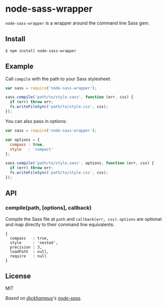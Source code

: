 # node-sass-wrapper

  `node-sass-wrapper` is a wrapper around the command line Sass gem.

## Install
  
    $ npm install node-sass-wrapper

## Example

  Call `compile` with the path to your Sass stylesheet:
  
  ```js
  var sass = require('node-sass-wrapper');

  sass.compile('path/to/style.sass', function (err, css) {
    if (err) throw err;
    fs.writeFileSync('path/to/style.css', css);
  });
  ```

  You can also pass in options:

  ```js
  var sass = require('node-sass-wrapper');

  var options = {
    compass : true,
    style   : 'compact'
  };

  sass.compile('path/to/style.sass', options, function (err, css) {
    if (err) throw err;
    fs.writeFileSync('path/to/style.css', css);
  });
  ```

## API
  
### compile(path, [options], callback)
 
  Compile the Sass file at `path` and `callback(err, css)`. `options` are optional and map directly to their command line equivalents:

    {
      compass   : true,
      style     : 'nested',
      precision : 3,
      loadPath  : null,
      require   : null
    }

## License

MIT

_Based on [@ckhampus](https://github.com/ckhampus)'s [node-sass](https://github.com/ckhampus/node-sass)._
